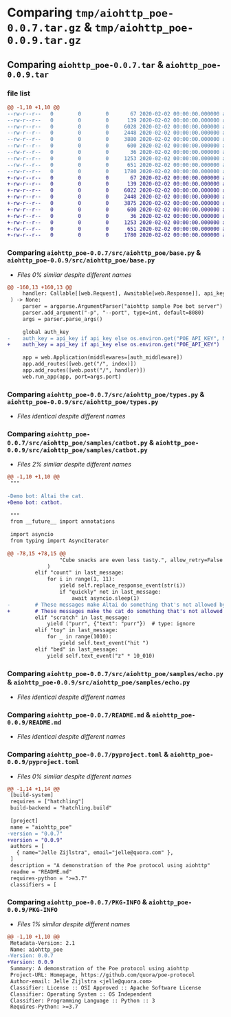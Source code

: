 # Comparing `tmp/aiohttp_poe-0.0.7.tar.gz` & `tmp/aiohttp_poe-0.0.9.tar.gz`

## Comparing `aiohttp_poe-0.0.7.tar` & `aiohttp_poe-0.0.9.tar`

### file list

```diff
@@ -1,10 +1,10 @@
--rw-r--r--   0        0        0       67 2020-02-02 00:00:00.000000 aiohttp_poe-0.0.7/src/aiohttp_poe/__init__.py
--rw-r--r--   0        0        0      139 2020-02-02 00:00:00.000000 aiohttp_poe-0.0.7/src/aiohttp_poe/__main__.py
--rw-r--r--   0        0        0     6028 2020-02-02 00:00:00.000000 aiohttp_poe-0.0.7/src/aiohttp_poe/base.py
--rw-r--r--   0        0        0     2448 2020-02-02 00:00:00.000000 aiohttp_poe-0.0.7/src/aiohttp_poe/types.py
--rw-r--r--   0        0        0     3880 2020-02-02 00:00:00.000000 aiohttp_poe-0.0.7/src/aiohttp_poe/samples/catbot.py
--rw-r--r--   0        0        0      600 2020-02-02 00:00:00.000000 aiohttp_poe-0.0.7/src/aiohttp_poe/samples/echo.py
--rw-r--r--   0        0        0       36 2020-02-02 00:00:00.000000 aiohttp_poe-0.0.7/.gitignore
--rw-r--r--   0        0        0     1253 2020-02-02 00:00:00.000000 aiohttp_poe-0.0.7/README.md
--rw-r--r--   0        0        0      651 2020-02-02 00:00:00.000000 aiohttp_poe-0.0.7/pyproject.toml
--rw-r--r--   0        0        0     1780 2020-02-02 00:00:00.000000 aiohttp_poe-0.0.7/PKG-INFO
+-rw-r--r--   0        0        0       67 2020-02-02 00:00:00.000000 aiohttp_poe-0.0.9/src/aiohttp_poe/__init__.py
+-rw-r--r--   0        0        0      139 2020-02-02 00:00:00.000000 aiohttp_poe-0.0.9/src/aiohttp_poe/__main__.py
+-rw-r--r--   0        0        0     6022 2020-02-02 00:00:00.000000 aiohttp_poe-0.0.9/src/aiohttp_poe/base.py
+-rw-r--r--   0        0        0     2448 2020-02-02 00:00:00.000000 aiohttp_poe-0.0.9/src/aiohttp_poe/types.py
+-rw-r--r--   0        0        0     3875 2020-02-02 00:00:00.000000 aiohttp_poe-0.0.9/src/aiohttp_poe/samples/catbot.py
+-rw-r--r--   0        0        0      600 2020-02-02 00:00:00.000000 aiohttp_poe-0.0.9/src/aiohttp_poe/samples/echo.py
+-rw-r--r--   0        0        0       36 2020-02-02 00:00:00.000000 aiohttp_poe-0.0.9/.gitignore
+-rw-r--r--   0        0        0     1253 2020-02-02 00:00:00.000000 aiohttp_poe-0.0.9/README.md
+-rw-r--r--   0        0        0      651 2020-02-02 00:00:00.000000 aiohttp_poe-0.0.9/pyproject.toml
+-rw-r--r--   0        0        0     1780 2020-02-02 00:00:00.000000 aiohttp_poe-0.0.9/PKG-INFO
```

### Comparing `aiohttp_poe-0.0.7/src/aiohttp_poe/base.py` & `aiohttp_poe-0.0.9/src/aiohttp_poe/base.py`

 * *Files 0% similar despite different names*

```diff
@@ -160,13 +160,13 @@
     handler: Callable[[web.Request], Awaitable[web.Response]], api_key: str = ""
 ) -> None:
     parser = argparse.ArgumentParser("aiohttp sample Poe bot server")
     parser.add_argument("-p", "--port", type=int, default=8080)
     args = parser.parse_args()
 
     global auth_key
-    auth_key = api_key if api_key else os.environ.get("POE_API_KEY", None)
+    auth_key = api_key if api_key else os.environ.get("POE_API_KEY")
 
     app = web.Application(middlewares=[auth_middleware])
     app.add_routes([web.get("/", index)])
     app.add_routes([web.post("/", handler)])
     web.run_app(app, port=args.port)
```

### Comparing `aiohttp_poe-0.0.7/src/aiohttp_poe/types.py` & `aiohttp_poe-0.0.9/src/aiohttp_poe/types.py`

 * *Files identical despite different names*

### Comparing `aiohttp_poe-0.0.7/src/aiohttp_poe/samples/catbot.py` & `aiohttp_poe-0.0.9/src/aiohttp_poe/samples/catbot.py`

 * *Files 2% similar despite different names*

```diff
@@ -1,10 +1,10 @@
 """
 
-Demo bot: Altai the cat.
+Demo bot: catbot.
 
 """
 from __future__ import annotations
 
 import asyncio
 from typing import AsyncIterator
 
@@ -78,15 +78,15 @@
                 "Cube snacks are even less tasty.", allow_retry=False
             )
         elif "count" in last_message:
             for i in range(1, 11):
                 yield self.replace_response_event(str(i))
                 if "quickly" not in last_message:
                     await asyncio.sleep(1)
-        # These messages make Altai do something that's not allowed by the protocol
+        # These messages make the cat do something that's not allowed by the protocol
         elif "scratch" in last_message:
             yield ("purr", {"text": "purr"})  # type: ignore
         elif "toy" in last_message:
             for _ in range(1010):
                 yield self.text_event("hit ")
         elif "bed" in last_message:
             yield self.text_event("z" * 10_010)
```

### Comparing `aiohttp_poe-0.0.7/src/aiohttp_poe/samples/echo.py` & `aiohttp_poe-0.0.9/src/aiohttp_poe/samples/echo.py`

 * *Files identical despite different names*

### Comparing `aiohttp_poe-0.0.7/README.md` & `aiohttp_poe-0.0.9/README.md`

 * *Files identical despite different names*

### Comparing `aiohttp_poe-0.0.7/pyproject.toml` & `aiohttp_poe-0.0.9/pyproject.toml`

 * *Files 0% similar despite different names*

```diff
@@ -1,14 +1,14 @@
 [build-system]
 requires = ["hatchling"]
 build-backend = "hatchling.build"
 
 [project]
 name = "aiohttp_poe"
-version = "0.0.7"
+version = "0.0.9"
 authors = [
   { name="Jelle Zijlstra", email="jelle@quora.com" },
 ]
 description = "A demonstration of the Poe protocol using aiohttp"
 readme = "README.md"
 requires-python = ">=3.7"
 classifiers = [
```

### Comparing `aiohttp_poe-0.0.7/PKG-INFO` & `aiohttp_poe-0.0.9/PKG-INFO`

 * *Files 1% similar despite different names*

```diff
@@ -1,10 +1,10 @@
 Metadata-Version: 2.1
 Name: aiohttp_poe
-Version: 0.0.7
+Version: 0.0.9
 Summary: A demonstration of the Poe protocol using aiohttp
 Project-URL: Homepage, https://github.com/quora/poe-protocol
 Author-email: Jelle Zijlstra <jelle@quora.com>
 Classifier: License :: OSI Approved :: Apache Software License
 Classifier: Operating System :: OS Independent
 Classifier: Programming Language :: Python :: 3
 Requires-Python: >=3.7
```

